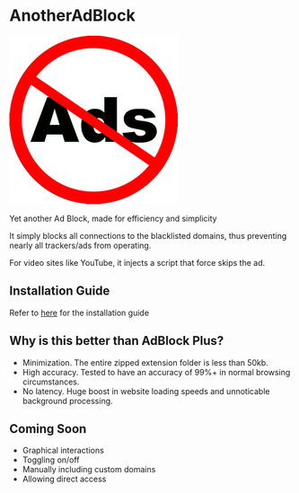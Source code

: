 # AnotherAdBlock

![icon](https://raw.githubusercontent.com/ApocalypseCalculator/AnotherAdBlock/main/icon.png)

Yet another Ad Block, made for efficiency and simplicity

It simply blocks all connections to the blacklisted domains, thus preventing nearly all trackers/ads from operating.

For video sites like YouTube, it injects a script that force skips the ad. 


## Installation Guide

Refer to [here](https://github.com/ApocalypseCalculator/AnotherAdBlock/blob/main/install.md) for the installation guide

## Why is this better than AdBlock Plus?

- Minimization. The entire zipped extension folder is less than 50kb. 
- High accuracy. Tested to have an accuracy of 99%+ in normal browsing circumstances. 
- No latency. Huge boost in website loading speeds and unnoticable background processing.  

## Coming Soon

- Graphical interactions
- Toggling on/off
- Manually including custom domains
- Allowing direct access
